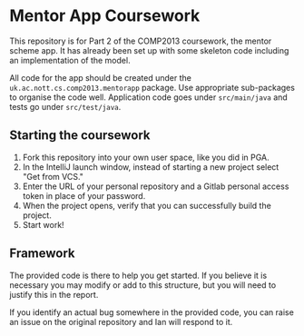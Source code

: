 # Mentor App Coursework

This repository is for Part 2 of the COMP2013 coursework, the
mentor scheme app. It has already been set up with some skeleton
code including an implementation of the model.

All code for the app should be created under the
`uk.ac.nott.cs.comp2013.mentorapp` package. Use appropriate
sub-packages to organise the code well. Application code goes
under `src/main/java` and tests go under `src/test/java`.

## Starting the coursework

1. Fork this repository into your own user space, like you did
   in PGA.
2. In the IntelliJ launch window, instead of starting a new project
   select "Get from VCS."
3. Enter the URL of your personal repository and a Gitlab personal
   access token in place of your password.
4. When the project opens, verify that you can successfully build
   the project.
5. Start work!

## Framework

The provided code is there to help you get started. If you believe
it is necessary you may modify or add to this structure, but you
will need to justify this in the report.

If you identify an actual bug somewhere in the provided code, you
can raise an issue on the original repository and Ian will
respond to it.